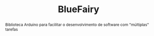 ---
title: "BlueFairy"
permalink: "/project/bluefairy"
site: "https://github.com/OpenCIAg/BlueFairy"
abstract: Biblioteca Arduino para facilitar o desenvolvimento de software com "múltiplas" tarefas
has_content: false
---